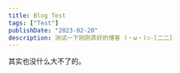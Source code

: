 ```yaml
---
title: Blog Test
tags: ["Test"]
publishDate: "2023-02-20"
description: 测试一下刚刚弄好的博客 (・ω・)⊃-[二二]
---
```

其实也没什么大不了的。